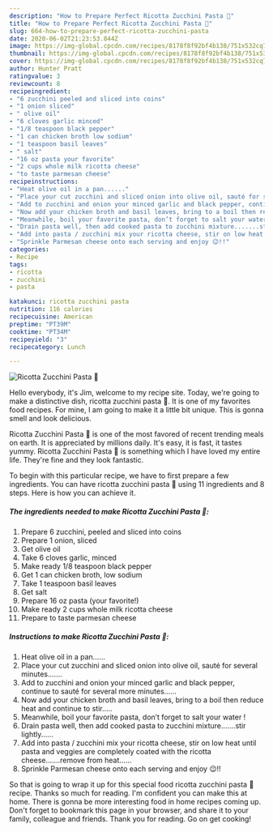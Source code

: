 ```yaml
---
description: "How to Prepare Perfect Ricotta Zucchini Pasta 🍝"
title: "How to Prepare Perfect Ricotta Zucchini Pasta 🍝"
slug: 664-how-to-prepare-perfect-ricotta-zucchini-pasta
date: 2020-06-02T21:23:53.844Z
image: https://img-global.cpcdn.com/recipes/8178f8f92bf4b138/751x532cq70/ricotta-zucchini-pasta-🍝-recipe-main-photo.jpg
thumbnail: https://img-global.cpcdn.com/recipes/8178f8f92bf4b138/751x532cq70/ricotta-zucchini-pasta-🍝-recipe-main-photo.jpg
cover: https://img-global.cpcdn.com/recipes/8178f8f92bf4b138/751x532cq70/ricotta-zucchini-pasta-🍝-recipe-main-photo.jpg
author: Hunter Pratt
ratingvalue: 3
reviewcount: 8
recipeingredient:
- "6 zucchini peeled and sliced into coins"
- "1 onion sliced"
- " olive oil"
- "6 cloves garlic minced"
- "1/8 teaspoon black pepper"
- "1 can chicken broth low sodium"
- "1 teaspoon basil leaves"
- " salt"
- "16 oz pasta your favorite"
- "2 cups whole milk ricotta cheese"
- "to taste parmesan cheese"
recipeinstructions:
- "Heat olive oil in a pan......"
- "Place your cut zucchini and sliced onion into olive oil, sauté for several minutes......."
- "Add to zucchini and onion your minced garlic and black pepper, continue to sauté for several more minutes......"
- "Now add your chicken broth and basil leaves, bring to a boil then reduce heat and continue to stir....."
- "Meanwhile, boil your favorite pasta, don’t forget to salt your water !"
- "Drain pasta well, then add cooked pasta to zucchini mixture.......stir lightly......"
- "Add into pasta / zucchini mix your ricotta cheese, stir on low heat until pasta and veggies are completely coated with the ricotta cheese.......remove from heat......"
- "Sprinkle Parmesan cheese onto each serving and enjoy 😉!!"
categories:
- Recipe
tags:
- ricotta
- zucchini
- pasta

katakunci: ricotta zucchini pasta 
nutrition: 116 calories
recipecuisine: American
preptime: "PT39M"
cooktime: "PT34M"
recipeyield: "3"
recipecategory: Lunch

---
```



![Ricotta Zucchini Pasta 🍝](https://img-global.cpcdn.com/recipes/8178f8f92bf4b138/751x532cq70/ricotta-zucchini-pasta-🍝-recipe-main-photo.jpg)

Hello everybody, it's Jim, welcome to my recipe site. Today, we're going to make a distinctive dish, ricotta zucchini pasta 🍝. It is one of my favorites food recipes. For mine, I am going to make it a little bit unique. This is gonna smell and look delicious.



Ricotta Zucchini Pasta 🍝 is one of the most favored of recent trending meals on earth. It is appreciated by millions daily. It's easy, it is fast, it tastes yummy. Ricotta Zucchini Pasta 🍝 is something which I have loved my entire life. They're fine and they look fantastic.


To begin with this particular recipe, we have to first prepare a few ingredients. You can have ricotta zucchini pasta 🍝 using 11 ingredients and 8 steps. Here is how you can achieve it.

<!--inarticleads1-->

##### The ingredients needed to make Ricotta Zucchini Pasta 🍝:

1. Prepare 6 zucchini, peeled and sliced into coins
1. Prepare 1 onion, sliced
1. Get  olive oil
1. Take 6 cloves garlic, minced
1. Make ready 1/8 teaspoon black pepper
1. Get 1 can chicken broth, low sodium
1. Take 1 teaspoon basil leaves
1. Get  salt
1. Prepare 16 oz pasta (your favorite!)
1. Make ready 2 cups whole milk ricotta cheese
1. Prepare to taste parmesan cheese




<!--inarticleads2-->

##### Instructions to make Ricotta Zucchini Pasta 🍝:

1. Heat olive oil in a pan......
1. Place your cut zucchini and sliced onion into olive oil, sauté for several minutes.......
1. Add to zucchini and onion your minced garlic and black pepper, continue to sauté for several more minutes......
1. Now add your chicken broth and basil leaves, bring to a boil then reduce heat and continue to stir.....
1. Meanwhile, boil your favorite pasta, don’t forget to salt your water !
1. Drain pasta well, then add cooked pasta to zucchini mixture.......stir lightly......
1. Add into pasta / zucchini mix your ricotta cheese, stir on low heat until pasta and veggies are completely coated with the ricotta cheese.......remove from heat......
1. Sprinkle Parmesan cheese onto each serving and enjoy 😉!!




So that is going to wrap it up for this special food ricotta zucchini pasta 🍝 recipe. Thanks so much for reading. I'm confident you can make this at home. There is gonna be more interesting food in home recipes coming up. Don't forget to bookmark this page in your browser, and share it to your family, colleague and friends. Thank you for reading. Go on get cooking!
